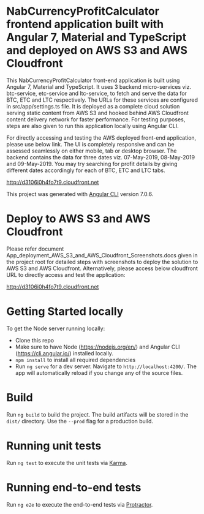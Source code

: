 # NabCurrencyProfitCalculator frontend application built with Angular 7, Material and TypeScript and deployed on AWS S3 and AWS Cloudfront

This NabCurrencyProfitCalculator front-end application is built using Angular 7, Material and TypeScript. It uses 3 backend micro-services viz. btc-service, etc-service and ltc-service, to fetch and serve the data for BTC, ETC and LTC respectively. The URLs for these services are configured in src/app/settings.ts file. It is deployed as a complete cloud solution serving static content from AWS S3 and hooked behind AWS Cloudfront content delivery network for faster performance. For testing purposes, steps are also given to run this application locally using Angular CLI.

For directly accessing and testing the AWS deployed front-end application, please use below link. The UI is completely responsive and can be assessed seamlessly on either mobile, tab or desktop browser. The backend contains the data for three dates viz. 07-May-2019, 08-May-2019 and 09-May-2019. You may try searching for profit details by giving different dates accordingly for each of BTC, ETC and LTC tabs.

http://d3106i0h4fo7t9.cloudfront.net

This project was generated with [Angular CLI](https://github.com/angular/angular-cli) version 7.0.6.

# Deploy to AWS S3 and AWS Cloudfront

Please refer document App_deployment_AWS_S3_and_AWS_Cloudfront_Screenshots.docs given in the project root for detailed steps with screenshots to deploy the solution to AWS S3 and AWS Cloudfront. Alternatively, please access below cloudfront URL to directly access and test the application:

http://d3106i0h4fo7t9.cloudfront.net

# Getting Started locally

To get the Node server running locally:

- Clone this repo
- Make sure to have Node (https://nodejs.org/en/) and Angular CLI (https://cli.angular.io/) installed locally.
- `npm install` to install all required dependencies
- Run `ng serve` for a dev server. Navigate to `http://localhost:4200/`. The app will automatically reload if you change any of the source files.

# Build

Run `ng build` to build the project. The build artifacts will be stored in the `dist/` directory. Use the `--prod` flag for a production build.

# Running unit tests

Run `ng test` to execute the unit tests via [Karma](https://karma-runner.github.io).

# Running end-to-end tests

Run `ng e2e` to execute the end-to-end tests via [Protractor](http://www.protractortest.org/).
